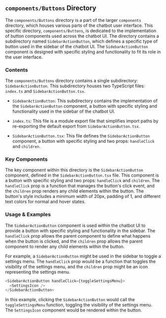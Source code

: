 
## `components/Buttons` Directory

The `components/Buttons` directory is a part of the larger `components` directory, which houses various parts of the chatbot user interface. This specific directory, `components/Buttons`, is dedicated to the implementation of button components used across the chatbot UI. The directory contains a subdirectory named `SidebarActionButton`, which defines a specific type of button used in the sidebar of the chatbot UI. The `SidebarActionButton` component is designed with specific styling and functionality to fit its role in the user interface.

### Contents

The `components/Buttons` directory contains a single subdirectory: `SidebarActionButton`. This subdirectory houses two TypeScript files: `index.ts` and `SidebarActionButton.tsx`.

- `SidebarActionButton`: This subdirectory contains the implementation of the `SidebarActionButton` component, a button with specific styling and functionality used in the sidebar of the chatbot UI.

- `index.ts`: This file is a module export file that simplifies import paths by re-exporting the default export from `SidebarActionButton.tsx`.

- `SidebarActionButton.tsx`: This file defines the `SidebarActionButton` component, a button with specific styling and two props: `handleClick` and `children`.

### Key Components

The key component within this directory is the `SidebarActionButton` component, defined in the `SidebarActionButton.tsx` file. This component is a button with specific styling and two props: `handleClick` and `children`. The `handleClick` prop is a function that manages the button's click event, and the `children` prop renders any child elements within the button. The button's style includes a minimum width of 20px, padding of 1, and different text colors for normal and hover states.

### Usage & Examples

The `SidebarActionButton` component is used within the chatbot UI to provide a button with specific styling and functionality in the sidebar. The `handleClick` prop allows the parent component to define what happens when the button is clicked, and the `children` prop allows the parent component to render any child elements within the button.

For example, a `SidebarActionButton` might be used in the sidebar to toggle a settings menu. The `handleClick` prop would be a function that toggles the visibility of the settings menu, and the `children` prop might be an icon representing the settings menu.

```typescript
<SidebarActionButton handleClick={toggleSettingsMenu}>
  <SettingsIcon />
</SidebarActionButton>
```

In this example, clicking the `SidebarActionButton` would call the `toggleSettingsMenu` function, toggling the visibility of the settings menu. The `SettingsIcon` component would be rendered within the button.
